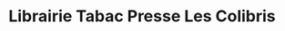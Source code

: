 ---
title: "Librairie Tabac Presse Les Colibris"
url: /nice/librairie-tabac-presse-les-colibris/
shop: livres
---